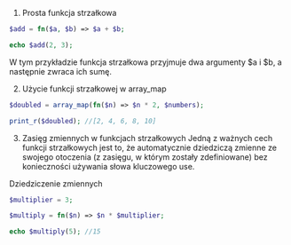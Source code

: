 1. Prosta funkcja strzałkowa
```php
$add = fn($a, $b) => $a + $b;

echo $add(2, 3);
```
W tym przykładzie funkcja strzałkowa przyjmuje dwa argumenty $a i $b, a następnie zwraca ich sumę.

2. Użycie funkcji strzałkowej w array_map
```php
$doubled = array_map(fn($n) => $n * 2, $numbers);

print_r($doubled); //[2, 4, 6, 8, 10]
```

3. Zasięg zmiennych w funkcjach strzałkowych
Jedną z ważnych cech funkcji strzałkowych jest to, że automatycznie dziedziczą zmienne ze swojego otoczenia (z zasięgu, w którym zostały zdefiniowane) bez konieczności używania słowa kluczowego use.  

Dziedziczenie zmiennych
```php
$multiplier = 3;

$multiply = fn($n) => $n * $multiplier;

echo $multiply(5); //15
```